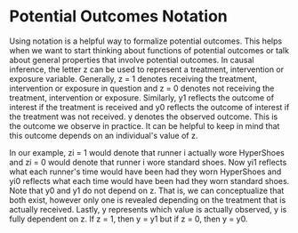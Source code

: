<br><br>

# Potential Outcomes Notation
Using notation is a helpful way to formalize potential outcomes. This helps when we want to start thinking about functions of potential outcomes or talk about general properties that involve potential outcomes. In causal inference, the letter z can be used to represent a treatment, intervention or exposure variable. Generally, z = 1 denotes receiving the treatment, intervention or exposure in question and z = 0 denotes not receiving the treatment, intervention or exposure. Similarly, y1 reflects the outcome of interest if the treatment is received and y0 reflects the outcome of interest if the treatment was not received. y denotes the observed outcome. This is the outcome we observe in practice. It can be helpful to keep in mind that this outcome depends on an individual's value of z.

In our example, zi = 1 would denote that runner i actually wore HyperShoes and zi = 0 would denote that  runner i wore standard shoes. Now yi1 reflects what each runner's time would have been had they worn HyperShoes and yi0 reflects what each time would have been had they worn standard shoes. Note that y0 and y1 do not depend on z. That is, we can conceptualize that both exist, however only one is revealed depending on the treatment that is actually received. Lastly, y represents which value is actually observed, y is fully dependent on z. If z = 1, then y = y1 but if z = 0, then y = y0. 
